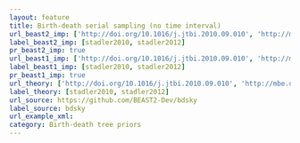 ```yaml
---
layout: feature
title: Birth-death serial sampling (no time interval)
url_beast2_imp: ['http://doi.org/10.1016/j.jtbi.2010.09.010', 'http://mbe.oxfordjournals.org/content/29/1/347.full']
label_beast2_imp: [stadler2010, stadler2012]
pr_beast2_imp: true
url_beast1_imp: ['http://doi.org/10.1016/j.jtbi.2010.09.010', 'http://mbe.oxfordjournals.org/content/29/1/347.full']
label_beast1_imp: [stadler2010, stadler2012]
pr_beast1_imp: true
url_theory: ['http://doi.org/10.1016/j.jtbi.2010.09.010', 'http://mbe.oxfordjournals.org/content/29/1/347.full']
label_theory: [stadler2010, stadler2012]
url_source: https://github.com/BEAST2-Dev/bdsky
label_source: bdsky
url_example_xml: 
category: Birth-death tree priors
---
```

